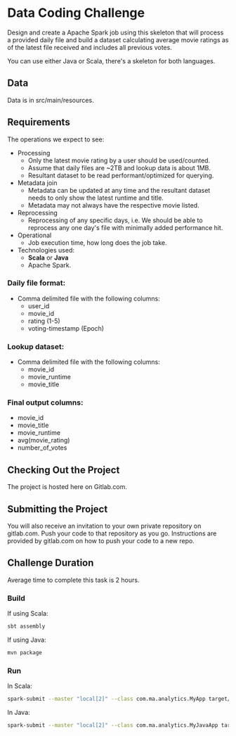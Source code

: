 Data Coding Challenge
=======================
Design and create a Apache Spark job using this skeleton that will process a provided daily file and build a dataset calculating average movie ratings as of the latest file received and includes all previous votes.

You can use either Java or Scala, there's a skeleton for both languages.

Data
--------------
Data is in src/main/resources.

## Requirements
The operations we expect to see:
- Processing
  - Only the latest movie rating by a user should be used/counted.
  - Assume that daily files are ~2TB and lookup data is about 1MB.
  - Resultant dataset to be read performant/optimized for querying.
- Metadata join
  - Metadata can be updated at any time and the resultant dataset needs to only show the latest runtime and title.
  - Metadata may not always have the respective movie listed.
- Reprocessing
  - Reprocessing of any specific days, i.e. We should be able to reprocess any one day's file with minimally added performance hit.
- Operational
  - Job execution time, how long does the job take.
- Technologies used:
  - **Scala** or **Java**
  - Apache Spark.


### Daily file format:
- Comma delimited file with the following columns:
  - user_id
  - movie_id
  - rating (1-5)
  - voting-timestamp (Epoch)

### Lookup dataset:
- Comma delimited file with the following columns:
  - movie_id
  - movie_runtime
  - movie_title


### Final output columns:
- movie_id
- movie_title
- movie_runtime
- avg(movie_rating)
- number_of_votes

## Checking Out the Project
The project is hosted here on Gitlab.com.

## Submitting the Project
You will also receive an invitation to your own private repository on gitlab.com. Push your code to that repository as
you go. Instructions are provided by gitlab.com on how to push your code to a new repo.

## Challenge Duration
Average time to complete this task is 2 hours.

### Build

If using Scala:

```bash
sbt assembly
```

If using Java:

```bash
mvn package
```

### Run

In Scala:

```bash
spark-submit --master "local[2]" --class com.ma.analytics.MyApp target/scala-2.11/spark-code-challenge-assembly-0.1.jar 20171201
```

In Java:

```bash
spark-submit --master "local[2]" --class com.ma.analytics.MyJavaApp target/java-code-challenge-0.1.jar 20171201
```



